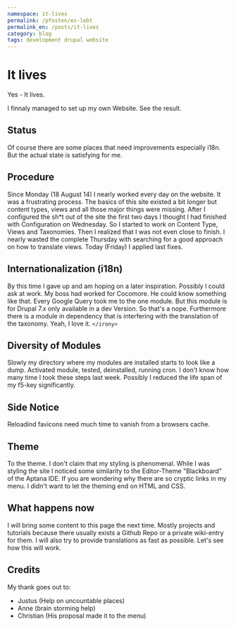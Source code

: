 ```yaml
---
namespace: it-lives
permalink: /pfosten/es-lebt
permalink_en: /posts/it-lives
category: blog
tags: development drupal website
---
```


# It lives

Yes - It lives.

I finnaly managed to set up my own Website.
See the result.

## Status

Of course there are some places that need improvements especially i18n.
But the actual state is satisfying for me.

## Procedure

Since Monday (18 August 14) I nearly worked every day on the website.
It was a frustrating process.
The basics of this site existed a bit longer but content types, views and all those major things were missing.
After I configured the sh*t out of the site the first two days I thought I had finished with Configuration on Wednesday.
So I started to work on Content Type, Views and Taxonomies.
Then I realized that I was not even close to finish.
I nearly wasted the complete Thursday with searching for a good approach on how to translate views.
Today (Friday) I applied last fixes.

## Internationalization (i18n)

By this time I gave up and am hoping on a later inspiration.
Possibly I could ask at work.
My boss had worked for Cocomore.
He could know something like that.
Every Google Query took me to the one module.
But this module is for Drupal 7.x only available in a dev Version.
So that's a nope.
Furthermore there is a module in dependency that is interfering with the translation of the taxonomy.
Yeah, I love it. `</irony>`

## Diversity of Modules

Slowly my directory where my modules are installed starts to look like a dump.
Activated module, tested, deinstalled, running cron.
I don't know how many time I took these steps last week.
Possibly I reduced the life span of my f5-key significantly.

## Side Notice

Reloadind favicons need much time to vanish from a browsers cache.

## Theme

To the theme.
I don't claim that my styling is phenomenal.
While I was styling the site I noticed some similarity to the Editor-Theme "Blackboard" of the Aptana IDE.
If you are wondering why there are so cryptic links in my menu.
I didn't want to let the theming end on HTML and CSS.

## What happens now

I will bring some content to this page the next time.
Mostly projects and tutorials because there usually exists a Github Repo or a private wiki-entry for them.
I will also try to provide translations as fast as possible.
Let's see how this will work.

## Credits

My thank goes out to:

- Justus (Help on uncountable places)
- Anne (brain storming help)
- Christian (His proposal made it to the menu)
